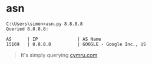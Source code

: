 # asn

```
C:\Users\simon>asn.py 8.8.8.8
Queried 8.8.8.8:

AS      | IP               | AS Name
15169   | 8.8.8.8          | GOOGLE - Google Inc., US
```

> It's simply querying [cymru.com](v4.whois.cymru.com)
